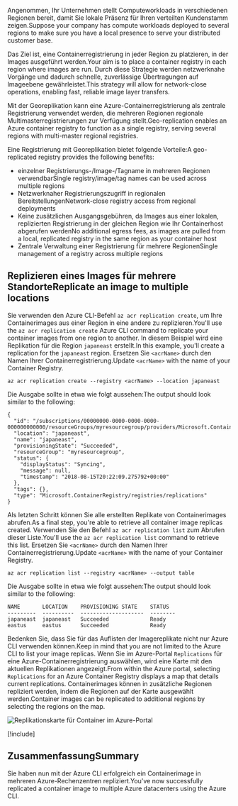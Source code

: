<span data-ttu-id="0fc70-101">Angenommen, Ihr Unternehmen stellt Computeworkloads in verschiedenen Regionen bereit, damit Sie lokale Präsenz für Ihren verteilten Kundenstamm zeigen.</span><span class="sxs-lookup"><span data-stu-id="0fc70-101">Suppose your company has compute workloads deployed to several regions to make sure you have a local presence to serve your distributed customer base.</span></span> 

<span data-ttu-id="0fc70-102">Das Ziel ist, eine Containerregistrierung in jeder Region zu platzieren, in der Images ausgeführt werden.</span><span class="sxs-lookup"><span data-stu-id="0fc70-102">Your aim is to place a container registry in each region where images are run.</span></span> <span data-ttu-id="0fc70-103">Durch diese Strategie werden netzwerknahe Vorgänge und dadurch schnelle, zuverlässige Übertragungen auf Imageebene gewährleistet.</span><span class="sxs-lookup"><span data-stu-id="0fc70-103">This strategy will allow for network-close operations, enabling fast, reliable image layer transfers.</span></span> 

<span data-ttu-id="0fc70-104">Mit der Georeplikation kann eine Azure-Containerregistrierung als zentrale Registrierung verwendet werden, die mehreren Regionen regionale Multimasterregistrierungen zur Verfügung stellt.</span><span class="sxs-lookup"><span data-stu-id="0fc70-104">Geo-replication enables an Azure container registry to function as a single registry, serving several regions with multi-master regional registries.</span></span>

<span data-ttu-id="0fc70-105">Eine Registrierung mit Georeplikation bietet folgende Vorteile:</span><span class="sxs-lookup"><span data-stu-id="0fc70-105">A geo-replicated registry provides the following benefits:</span></span>

- <span data-ttu-id="0fc70-106">einzelner Registrierungs-/Image-/Tagname in mehreren Regionen verwendbar</span><span class="sxs-lookup"><span data-stu-id="0fc70-106">Single registry/image/tag names can be used across multiple regions</span></span>
- <span data-ttu-id="0fc70-107">Netzwerknaher Registrierungszugriff in regionalen Bereitstellungen</span><span class="sxs-lookup"><span data-stu-id="0fc70-107">Network-close registry access from regional deployments</span></span>
- <span data-ttu-id="0fc70-108">Keine zusätzlichen Ausgangsgebühren, da Images aus einer lokalen, replizierten Registrierung in der gleichen Region wie Ihr Containerhost abgerufen werden</span><span class="sxs-lookup"><span data-stu-id="0fc70-108">No additional egress fees, as images are pulled from a local, replicated registry in the same region as your container host</span></span>
- <span data-ttu-id="0fc70-109">Zentrale Verwaltung einer Registrierung für mehrere Regionen</span><span class="sxs-lookup"><span data-stu-id="0fc70-109">Single management of a registry across multiple regions</span></span>

## <a name="replicate-an-image-to-multiple-locations"></a><span data-ttu-id="0fc70-110">Replizieren eines Images für mehrere Standorte</span><span class="sxs-lookup"><span data-stu-id="0fc70-110">Replicate an image to multiple locations</span></span>

<span data-ttu-id="0fc70-111">Sie verwenden den Azure CLI-Befehl `az acr replication create`, um Ihre Containerimages aus einer Region in eine andere zu replizieren.</span><span class="sxs-lookup"><span data-stu-id="0fc70-111">You'll use the `az acr replication create` Azure CLI command to replicate your container images from one region to another.</span></span> <span data-ttu-id="0fc70-112">In diesem Beispiel wird eine Replikation für die Region `japaneast` erstellt.</span><span class="sxs-lookup"><span data-stu-id="0fc70-112">In this example, you'll create a replication for the `japaneast` region.</span></span> <span data-ttu-id="0fc70-113">Ersetzen Sie `<acrName>` durch den Namen Ihrer Containerregistrierung.</span><span class="sxs-lookup"><span data-stu-id="0fc70-113">Update `<acrName>` with the name of your Container Registry.</span></span>

```azurecli
az acr replication create --registry <acrName> --location japaneast
```

<span data-ttu-id="0fc70-114">Die Ausgabe sollte in etwa wie folgt aussehen:</span><span class="sxs-lookup"><span data-stu-id="0fc70-114">The output should look similar to the following:</span></span>

```output
{
  "id": "/subscriptions/00000000-0000-0000-0000-000000000000/resourceGroups/myresourcegroup/providers/Microsoft.ContainerRegistry/registries/myACR0007/replications/japaneast",
  "location": "japaneast",
  "name": "japaneast",
  "provisioningState": "Succeeded",
  "resourceGroup": "myresourcegroup",
  "status": {
    "displayStatus": "Syncing",
    "message": null,
    "timestamp": "2018-08-15T20:22:09.275792+00:00"
  },
  "tags": {},
  "type": "Microsoft.ContainerRegistry/registries/replications"
}
```

<span data-ttu-id="0fc70-115">Als letzten Schritt können Sie alle erstellten Replikate von Containerimages abrufen.</span><span class="sxs-lookup"><span data-stu-id="0fc70-115">As a final step, you're able to retrieve all container image replicas created.</span></span> <span data-ttu-id="0fc70-116">Verwenden Sie den Befehl `az acr replication list` zum Abrufen dieser Liste.</span><span class="sxs-lookup"><span data-stu-id="0fc70-116">You'll use the `az acr replication list` command to retrieve this list.</span></span> <span data-ttu-id="0fc70-117">Ersetzen Sie `<acrName>` durch den Namen Ihrer Containerregistrierung.</span><span class="sxs-lookup"><span data-stu-id="0fc70-117">Update `<acrName>` with the name of your Container Registry.</span></span>

```azurecli
az acr replication list --registry <acrName> --output table
```

<span data-ttu-id="0fc70-118">Die Ausgabe sollte in etwa wie folgt aussehen:</span><span class="sxs-lookup"><span data-stu-id="0fc70-118">The output should look similar to the following:</span></span>

```console
NAME       LOCATION    PROVISIONING STATE    STATUS
---------  ----------  --------------------  --------
japaneast  japaneast   Succeeded             Ready
eastus     eastus      Succeeded             Ready
```

<span data-ttu-id="0fc70-119">Bedenken Sie, dass Sie für das Auflisten der Imagereplikate nicht nur Azure CLI verwenden können.</span><span class="sxs-lookup"><span data-stu-id="0fc70-119">Keep in mind that you are not limited to the Azure CLI to list your image replicas.</span></span> <span data-ttu-id="0fc70-120">Wenn Sie im Azure-Portal `Replications` für eine Azure-Containerregistrierung auswählen, wird eine Karte mit den aktuellen Replikationen angezeigt.</span><span class="sxs-lookup"><span data-stu-id="0fc70-120">From within the Azure portal, selecting `Replications` for an Azure Container Registry displays a map that details current replications.</span></span> <span data-ttu-id="0fc70-121">Containerimages können in zusätzliche Regionen repliziert werden, indem die Regionen auf der Karte ausgewählt werden.</span><span class="sxs-lookup"><span data-stu-id="0fc70-121">Container images can be replicated to additional regions by selecting the regions on the map.</span></span>

![Replikationskarte für Container im Azure-Portal](../media/replication-map.png)

<!-- Cleanup sandbox -->
[!include[](../../../includes/azure-sandbox-cleanup.md)]
 

## <a name="summary"></a><span data-ttu-id="0fc70-123">Zusammenfassung</span><span class="sxs-lookup"><span data-stu-id="0fc70-123">Summary</span></span>

<span data-ttu-id="0fc70-124">Sie haben nun mit der Azure CLI erfolgreich ein Containerimage in mehreren Azure-Rechenzentren repliziert.</span><span class="sxs-lookup"><span data-stu-id="0fc70-124">You've now successfully replicated a container image to multiple Azure datacenters using the Azure CLI.</span></span> 